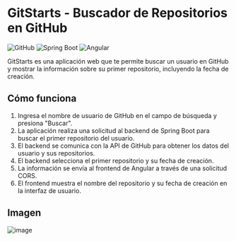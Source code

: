 # GitStarts - Buscador de Repositorios en GitHub

![GitHub](https://img.shields.io/badge/GitHub-Searcher-blue)
![Spring Boot](https://img.shields.io/badge/Spring%20Boot-Backend-green)
![Angular](https://img.shields.io/badge/Angular-Frontend-red)

GitStarts es una aplicación web que te permite buscar un usuario en GitHub y mostrar la información sobre su primer repositorio, incluyendo la fecha de creación.

## Cómo funciona

1. Ingresa el nombre de usuario de GitHub en el campo de búsqueda y presiona "Buscar".
2. La aplicación realiza una solicitud al backend de Spring Boot para buscar el primer repositorio del usuario.
3. El backend se comunica con la API de GitHub para obtener los datos del usuario y sus repositorios.
4. El backend selecciona el primer repositorio y su fecha de creación.
5. La información se envía al frontend de Angular a través de una solicitud CORS.
6. El frontend muestra el nombre del repositorio y su fecha de creación en la interfaz de usuario.
## Imagen
![image](https://github.com/joanvasquez21/proyecto-informacion-repositorio-github/assets/70104624/a6bb4ffa-2d16-4bc6-9606-dae71aecaa06)
